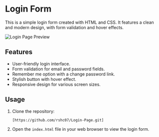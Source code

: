 # Login Form

This is a simple login form created with HTML and CSS. It features a clean and modern design, with form validation and hover effects.

![Login Page Preview](https://github.com/rshc07/Login-Page/assets/154044861/e1904cf6-53f7-4f61-aca7-8fa76c7903b7)


## Features

- User-friendly login interface.
- Form validation for email and password fields.
- Remember me option with a change password link.
- Stylish button with hover effect.
- Responsive design for various screen sizes.

## Usage

1. Clone the repository:

    ```bash
   [https://github.com/rshc07/Login-Page.git]
    ```

2. Open the `index.html` file in your web browser to view the login form.
